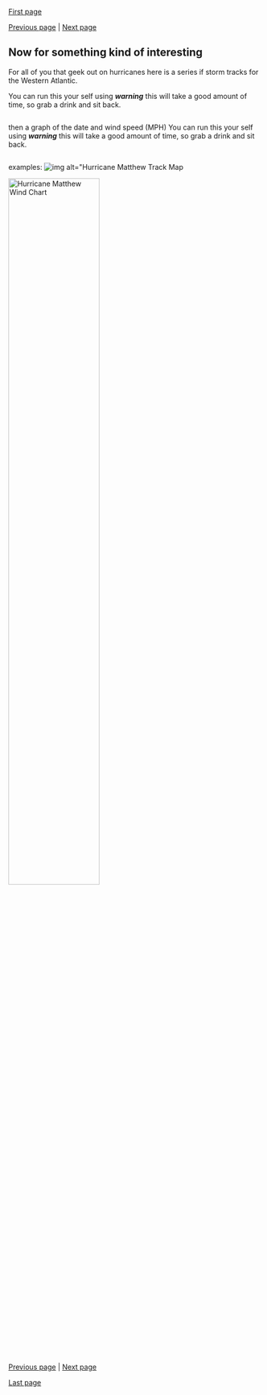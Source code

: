 [First page](1st.md)

[Previous page](6th.md) | [Next page](last.md)
## Now for something kind of interesting
For all of you that geek out on hurricanes here is a series if storm tracks for the Western Atlantic.

You can run this your self using []() ***warning*** this will take a good amount of time, so grab a drink and sit back.
```
```

then a graph of the date and wind speed (MPH)
You can run this your self using []() ***warning*** this will take a good amount of time, so grab a drink and sit back.
```
```

examples:
![img alt="Hurricane Matthew Track Map](../master/maps/storm/MATTHEW_AL142016_track_map.png?raw=true)

<img alt="Hurricane Matthew Wind Chart" src="../master/charts/MATTHEW_AL142016_track_map.png?raw=true" width="60%" height="60%" >


[Previous page](6th.md) | [Next page](last.md)

[Last page](last.md)
